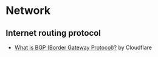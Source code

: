 # Network

## Internet routing protocol

* [What is BGP (Border Gateway Protocol)?](https://www.cloudflare.com/learning/security/glossary/what-is-bgp/) by Cloudflare
